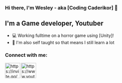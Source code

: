 ### Hi there, I'm Wesley - aka [Coding Caderikor] 🙋

## I'm a Game developer, Youtuber
- 💻 Working fulltime on a horror game using [Unity]!
- 📖 I'm also self taught so that means I still learn a lot

### Connect with me:

[<img align="left" src="https://yt3.ggpht.com/ytc/AAUvwngytTGNxTh-n4C6TLomue6cb2bYni4XMnzG1m0mOA=s900-c-k-c0x00ffffff-no-rj" width="50px" alt="https://invite.gg/stormace"/>][Discord]
[<img align="left" src="https://www.youtube.com/img/desktop/yt_1200.png" width="50px" alt="https://www.youtube.com/channel/UCfKKueuKEDrdJqRBurbfDXQ"/>][Youtube]

<br />
<br />

[Discord]: https://invite.gg/stormace
[Youtube]: https://www.youtube.com/channel/UCfKKueuKEDrdJqRBurbfDXQ
